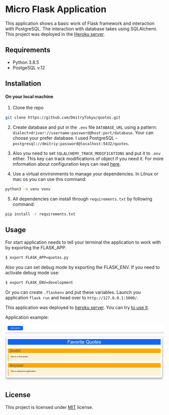 # Micro Flask Application
This application shows a basic work of Flask framework and interaction with PostgreSQL. The interaction with database takes using SQLAlchemi. This project was deployed in the [Heroku server](https://dashboard.heroku.com/apps).

## Requirements
- Python 3.8.5
- PostgeSQL v.12

## Installation

#### On your local machine
1. Clone the repo
```bash
git clone https://github.com/DmitryTokyo/quotes.git
```
2. Create database and put in the `.env` file `DATABASE_URL` using a pattern: `dialect+driver://username:password@host:port/database`. Your can choose your prefer database. I used PostgreSQL - `postgresql://dmitriy:password@localhost:5432/quotes`.

3. Also  you need to set `SQLALCHEMY_TRACK_MODIFICATIONS` and put it to `.env` either. This key can track modifications of object if you need it. For more information about configuration keys can read [here](https://flask-sqlalchemy.palletsprojects.com/en/2.x/config/).

4. Use a virtual environments to manage your dependencies. In Lilnux or mac os you can use this command:
```bash
python3 -m venv venv
```

5. All dependencies can install through `requirements.txt` by following command:
```bash
pip install -r requirements.txt
```

## Usage
For start application needs to tell your terminal the application to work with by exporting the FLASK_APP.

```bash
$ export FLASK_APP=quotes.py
```

Also you can set debug mode by exporting the FLASK_ENV. If you need to activate debug mode use:

```bash
$ export FLASK_ENV=development
```
Or you can create `.flaskenv` and put these variables.
Launch you application `flask run` and head over to `http://127.0.0.1:5000/`.

This application was deployed to [heroku server](https://dashboard.heroku.com/apps). You can try [to use it](https://quote-flask.herokuapp.com/).

Application example:

![screenshot](static/img/Screenshot.quotes.png)

## License
This project is licensed under [MIT](https://opensource.org/licenses/MIT) license.